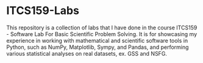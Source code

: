 # ITCS159-Labs
This repository is a collection of labs that I have done in the course ITCS159 - Software Lab For Basic Scientific Problem Solving. It is for showcasing my experience in working with mathematical and scientific software tools in Python, such as NumPy, Matplotlib, Sympy, and Pandas, and performing various statistical analyses on real datasets, ex. GSS and NSFG.
